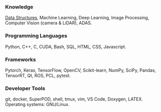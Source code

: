 ### Knowledge

[Data Structures](/distilled/datastructure), Machine Learning, Deep Learning, Image Processing, Computer Vision (camera & LiDAR), ADAS.

### Programming Languages

Python, C++, C, CUDA, Bash, SQL, HTML, CSS, Javascript.

### Frameworks

Pytorch, Keras, TensorFlow, OpenCV, Scikit-learn, NumPy, SciPy, Pandas, TensorRT, Qt, ROS, PCL, pytest.

### Developer Tools

git, docker, SuperPOD, shell, tmux, vim, VS Code, Doxygen, LATEX.
Operating systems: GNU/Linux.